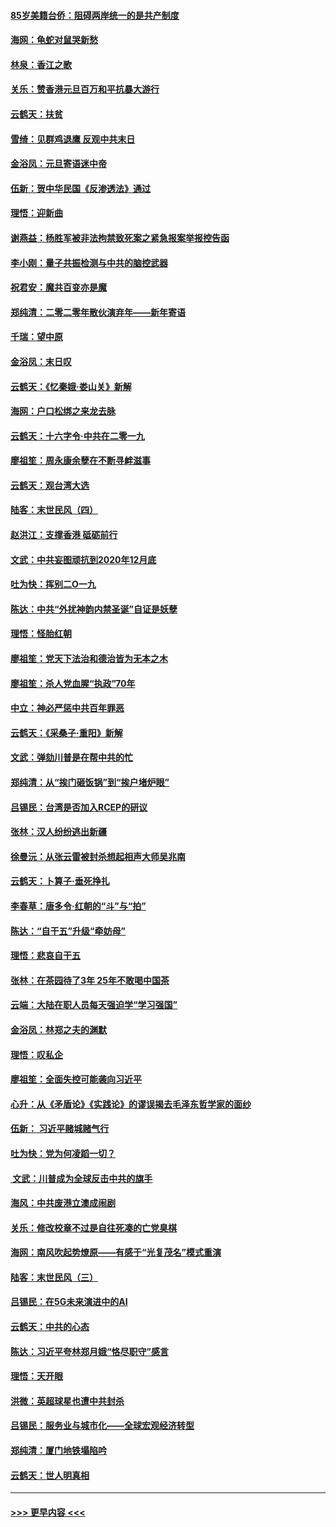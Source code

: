 #### [85岁美籍台侨：阻碍两岸统一的是共产制度](../pages/nsc993/n11765043.md?t=01040501) 
#### [海网：龟蛇对鼠哭新愁](../pages/nsc993/n11764895.md?t=01040501) 
#### [林泉：香江之歌](../pages/nsc993/n11764415.md?t=01040501) 
#### [关乐：赞香港元旦百万和平抗暴大游行](../pages/nsc993/n11764382.md?t=01040501) 
#### [云鹤天：扶贫](../pages/nsc993/n11764245.md?t=01040501) 
#### [雪绮：见群鸡退鹰  反观中共末日](../pages/nsc993/n11762112.md?t=01040501) 
#### [金浴凤：元旦寄语迷中帝](../pages/nsc993/n11761788.md?t=01040501) 
#### [伍新：贺中华民国《反渗透法》通过](../pages/nsc993/n11761994.md?t=01040501) 
#### [理悟：迎新曲](../pages/nsc993/n11761152.md?t=01040501) 
#### [谢燕益：杨胜军被非法拘禁致死案之紧急报案举报控告函](../pages/nsc993/n11756134.md?t=01040501) 
#### [李小刚：量子共振检测与中共的脑控武器](../pages/nsc993/n11754518.md?t=01040501) 
#### [祝君安：魔共百变亦是魔](../pages/nsc993/n11754469.md?t=01040501) 
#### [郑纯清：二零二零年散伙演弃年——新年寄语](../pages/nsc993/n11754195.md?t=01040501) 
#### [千瑞：望中原](../pages/nsc993/n11754159.md?t=01040501) 
#### [金浴凤：末日叹](../pages/nsc993/n11752359.md?t=01040501) 
#### [云鹤天：《忆秦娥‧娄山关》新解](../pages/nsc993/n11752348.md?t=01040501) 
#### [海网：户口松绑之来龙去脉](../pages/nsc993/n11752328.md?t=01040501) 
#### [云鹤天：十六字令‧中共在二零一九](../pages/nsc993/n11752305.md?t=01040501) 
#### [廖祖笙：周永康余孽在不断寻衅滋事](../pages/nsc993/n11751013.md?t=01040501) 
#### [云鹤天：观台湾大选](../pages/nsc993/n11751007.md?t=01040501) 
#### [陆客：末世民风（四）](../pages/nsc993/n11749203.md?t=01040501) 
#### [赵洪江：支撑香港 砥砺前行](../pages/nsc993/n11748482.md?t=01040501) 
#### [文武：中共妄图顽抗到2020年12月底](../pages/nsc993/n11748446.md?t=01040501) 
#### [吐为快：挥别二O一九](../pages/nsc993/n11748411.md?t=01040501) 
#### [陈达：中共“外扰神韵内禁圣诞”自证是妖孽](../pages/nsc993/n11748226.md?t=01040501) 
#### [理悟：怪胎红朝](../pages/nsc993/n11748206.md?t=01040501) 
#### [廖祖笙：党天下法治和德治皆为无本之木](../pages/nsc993/n11748135.md?t=01040501) 
#### [廖祖笙：杀人党血腥“执政”70年](../pages/nsc993/n11745144.md?t=01040501) 
#### [中立：神必严惩中共百年罪恶](../pages/nsc993/n11744970.md?t=01040501) 
#### [云鹤天：《采桑子‧重阳》新解](../pages/nsc993/n11744948.md?t=01040501) 
#### [文武：弹劾川普是在帮中共的忙](../pages/nsc993/n11744758.md?t=01040501) 
#### [郑纯清：从“挨门砸饭锅”到“挨户堵炉眼”](../pages/nsc993/n11744745.md?t=01040501) 
#### [吕锡民：台湾是否加入RCEP的研议](../pages/nsc993/n11744701.md?t=01040501) 
#### [张林：汉人纷纷逃出新疆](../pages/nsc993/n11743530.md?t=01040501) 
#### [徐曼沅：从张云雷被封杀想起相声大师吴兆南](../pages/nsc993/n11741816.md?t=01040501) 
#### [云鹤天：卜算子‧垂死挣扎](../pages/nsc993/n11739956.md?t=01040501) 
#### [李春草：唐多令‧红朝的“斗”与“拍”](../pages/nsc993/n11739830.md?t=01040501) 
#### [陈达：“自干五”升级“牵妨母”](../pages/nsc993/n11739724.md?t=01040501) 
#### [理悟：悲哀自干五](../pages/nsc993/n11739547.md?t=01040501) 
#### [张林：在茶园待了3年 25年不敢喝中国茶](../pages/nsc993/n11739240.md?t=01040501) 
#### [云端：大陆在职人员每天强迫学“学习强国”](../pages/nsc993/n11738735.md?t=01040501) 
#### [金浴凤：林郑之夫的渊默](../pages/nsc993/n11737735.md?t=01040501) 
#### [理悟：叹私企](../pages/nsc993/n11737715.md?t=01040501) 
#### [廖祖笙：全面失控可能袭向习近平](../pages/nsc993/n11737704.md?t=01040501) 
#### [心升：从《矛盾论》《实践论》的谬误揭去毛泽东哲学家的面纱](../pages/nsc993/n11736962.md?t=01040501) 
#### [伍新： 习近平赌城赌气行](../pages/nsc993/n11736929.md?t=01040501) 
#### [吐为快：党为何凌蹈一切？](../pages/nsc993/n11736915.md?t=01040501) 
#### [ 文武：川普成为全球反击中共的旗手](../pages/nsc993/n11736882.md?t=01040501) 
#### [海风：中共废港立澳成闹剧](../pages/nsc993/n11735857.md?t=01040501) 
#### [关乐：修改校章不过是自往死凑的亡党臭棋](../pages/nsc993/n11735097.md?t=01040501) 
#### [海网：南风吹起势燎原——有感于“光复茂名”模式重演](../pages/nsc993/n11732308.md?t=01040501) 
#### [陆客：末世民风（三）](../pages/nsc993/n11732211.md?t=01040501) 
#### [吕锡民：在5G未来演进中的AI](../pages/nsc993/n11730010.md?t=01040501) 
#### [云鹤天：中共的心态](../pages/nsc993/n11729906.md?t=01040501) 
#### [陈达：习近平夸林郑月娥“恪尽职守”感言](../pages/nsc993/n11729881.md?t=01040501) 
#### [理悟：天开眼](../pages/nsc993/n11729699.md?t=01040501) 
#### [洪微：英超球星也遭中共封杀](../pages/nsc993/n11727243.md?t=01040501) 
#### [吕锡民：服务业与城市化——全球宏观经济转型](../pages/nsc993/n11725845.md?t=01040501) 
#### [郑纯清：厦门地铁塌陷吟](../pages/nsc993/n11725813.md?t=01040501) 
#### [云鹤天：世人明真相](../pages/nsc993/n11725621.md?t=01040501) 

----
#### [ >>> 更早内容 <<< ](../indexes/nsc993-earlier.md)
